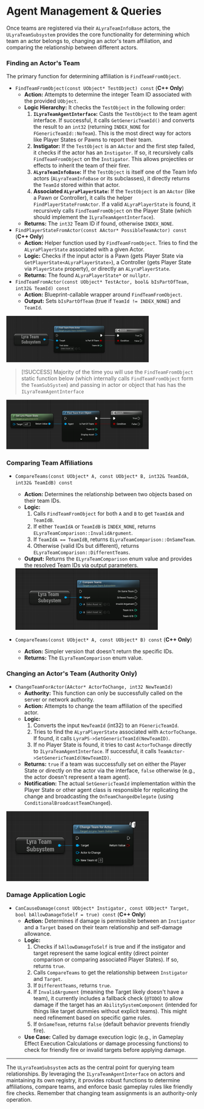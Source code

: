 # Agent Management & Queries

Once teams are registered via their `ALyraTeamInfoBase` actors, the `ULyraTeamSubsystem` provides the core functionality for determining which team an actor belongs to, changing an actor's team affiliation, and comparing the relationship between different actors.

### Finding an Actor's Team

The primary function for determining affiliation is `FindTeamFromObject`.

* `FindTeamFromObject(const UObject* TestObject) const` (**C++ Only**)
  * **Action:** Attempts to determine the integer Team ID associated with the provided `UObject`.
  * **Logic Hierarchy:** It checks the `TestObject` in the following order:
    1. **`ILyraTeamAgentInterface`:** Casts the `TestObject` to the team agent interface. If successful, it calls `GetGenericTeamId()` and converts the result to an `int32` (returning `INDEX_NONE` for `FGenericTeamId::NoTeam`). This is the most direct way for actors like Player States or Pawns to report their team.
    2. **Instigator:** If the `TestObject` is an `AActor` and the first step failed, it checks if the actor has an `Instigator`. If so, it recursively calls `FindTeamFromObject` on the `Instigator`. This allows projectiles or effects to inherit the team of their firer.
    3. **`ALyraTeamInfoBase`:** If the `TestObject` is itself one of the Team Info actors (`ALyraTeamInfoBase` or its subclasses), it directly returns the `TeamId` stored within that actor.
    4. **Associated `ALyraPlayerState`:** If the `TestObject` is an `AActor` (like a Pawn or Controller), it calls the helper `FindPlayerStateFromActor`. If a valid `ALyraPlayerState` is found, it recursively calls `FindTeamFromObject` on the Player State (which should implement the `ILyraTeamAgentInterface`).
  * **Returns:** The `int32` Team ID if found, otherwise `INDEX_NONE`.
* `FindPlayerStateFromActor(const AActor* PossibleTeamActor) const`  (**C++ Only**)
  * **Action:** Helper function used by `FindTeamFromObject`. Tries to find the `ALyraPlayerState` associated with a given Actor.
  * **Logic:** Checks if the input actor is a Pawn (gets Player State via `GetPlayerState<ALyraPlayerState>`), a Controller (gets Player State via `PlayerState` property), or directly an `ALyraPlayerState`.
  * **Returns:** The found `ALyraPlayerState*` or `nullptr`.
* `FindTeamFromActor(const UObject* TestActor, bool& bIsPartOfTeam, int32& TeamId) const`
  * **Action:** Blueprint-callable wrapper around `FindTeamFromObject`.
  * **Output:** Sets `bIsPartOfTeam` (true if `TeamId != INDEX_NONE`) and `TeamId`.

<img src=".gitbook/assets/image (7) (1) (1).png" alt="" width="375" title="">

> [!SUCCESS]
> Majority of the time you will use the `FindTeamFromObject`  static function below (which internally calls `FindTeamFromObject` form the `TeamSubSystem`) and passing in actor or object that has has the `ILyraTeamAgentInterface`

<img src=".gitbook/assets/image (6) (1) (1).png" alt="" width="375" title="">

### Comparing Team Affiliations

*   `CompareTeams(const UObject* A, const UObject* B, int32& TeamIdA, int32& TeamIdB) const`

    * **Action:** Determines the relationship between two objects based on their team IDs.
    * **Logic:**
      1. Calls `FindTeamFromObject` for both `A` and `B` to get `TeamIdA` and `TeamIdB`.
      2. If either `TeamIdA` or `TeamIdB` is `INDEX_NONE`, returns `ELyraTeamComparison::InvalidArgument`.
      3. If `TeamIdA == TeamIdB`, returns `ELyraTeamComparison::OnSameTeam`.
      4. Otherwise (valid IDs but different), returns `ELyraTeamComparison::DifferentTeams`.
    * **Output:** Returns the `ELyraTeamComparison` enum value and provides the resolved Team IDs via output parameters.

    <img src=".gitbook/assets/image (8) (1) (1).png" alt="" width="375" title="">
* `CompareTeams(const UObject* A, const UObject* B) const`  (**C++ Only**)
  * **Action:** Simpler version that doesn't return the specific IDs.
  * **Returns:** The `ELyraTeamComparison` enum value.

### Changing an Actor's Team (Authority Only)

* `ChangeTeamForActor(AActor* ActorToChange, int32 NewTeamId)`
  * **Authority:** This function can only be successfully called on the server or network authority.
  * **Action:** Attempts to change the team affiliation of the specified actor.
  * **Logic:**
    1. Converts the input `NewTeamId` (int32) to an `FGenericTeamId`.
    2. Tries to find the `ALyraPlayerState` associated with `ActorToChange`. If found, it calls `LyraPS->SetGenericTeamId(NewTeamID)`.
    3. If no Player State is found, it tries to cast `ActorToChange` directly to `ILyraTeamAgentInterface`. If successful, it calls `TeamActor->SetGenericTeamId(NewTeamID)`.
  * **Returns:** `true` if a team was successfully set on either the Player State or directly on the actor via the interface, `false` otherwise (e.g., the actor doesn't represent a team agent).
  * **Notification:** The actual `SetGenericTeamId` implementation within the Player State or other agent class is responsible for replicating the change and broadcasting the `OnTeamChangedDelegate` (using `ConditionalBroadcastTeamChanged`).

<img src=".gitbook/assets/image (9) (1) (1).png" alt="" width="375" title="">

### Damage Application Logic

* `CanCauseDamage(const UObject* Instigator, const UObject* Target, bool bAllowDamageToSelf = true) const`  (**C++ Only**)
  * **Action:** Determines if damage is permissible between an `Instigator` and a `Target` based on their team relationship and self-damage allowance.
  * **Logic:**
    1. Checks if `bAllowDamageToSelf` is true and if the instigator and target represent the same logical entity (direct pointer comparison or comparing associated Player States). If so, returns `true`.
    2. Calls `CompareTeams` to get the relationship between `Instigator` and `Target`.
    3. If `DifferentTeams`, returns `true`.
    4. If `InvalidArgument` (meaning the Target likely doesn't have a team), it currently includes a fallback check (`@TODO`) to allow damage if the target has an `AbilitySystemComponent` (intended for things like target dummies without explicit teams). This might need refinement based on specific game rules.
    5. If `OnSameTeam`, returns `false` (default behavior prevents friendly fire).
  * **Use Case:** Called by damage execution logic (e.g., in Gameplay Effect Execution Calculations or damage processing functions) to check for friendly fire or invalid targets before applying damage.

***

The `ULyraTeamSubsystem` acts as the central point for querying team relationships. By leveraging the `ILyraTeamAgentInterface` on actors and maintaining its own registry, it provides robust functions to determine affiliations, compare teams, and enforce basic gameplay rules like friendly fire checks. Remember that changing team assignments is an authority-only operation.
